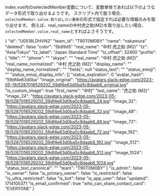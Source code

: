 index.vue内のselectedMember変数について、変数単体であれば以下のようなデータ形式で取り出せるようです。
スクリプト内で扱う場合、`selectedMember.value.取り出したい要素`の形式で指定すれば必要な情報のみを取り出せます。
例えば、real_nameの中村虎之助(M2)を取り出したい場合、`selectedMember.value.real_name`とすればよさそうです。

{ "id": "U0518LDHVN2"
 "team_id": "T90T0M0BY"
 "name": "nakamura"
 "deleted": false
 "color": "5b89d5"
 "real_name": "中村 虎之助 (M2)"
 "tz": "Asia/Tokyo"
 "tz_label": "Japan Standard Time"
 "tz_offset": 32400
 "profile": { "title": ""
 "phone": ""
 "skype": ""
 "real_name": "中村 虎之助 (M2)"
 "real_name_normalized": "中村 虎之助 (M2)"
 "display_name": ""
 "display_name_normalized": ""
 "fields": null
 "status_text": ""
 "status_emoji": ""
 "status_emoji_display_info": []
 "status_expiration": 0
 "avatar_hash": "59df4e63d0ba"
 "image_original": "https://avatars.slack-edge.com/2023-05-19/5287016529202_59df4e63d0ba5c8daab6_original.jpg"
 "is_custom_image": true
 "first_name": "中村"
 "last_name": "虎之助 (M2)"
 "image_24": "https://avatars.slack-edge.com/2023-05-19/5287016529202_59df4e63d0ba5c8daab6_24.jpg"
 "image_32": "https://avatars.slack-edge.com/2023-05-19/5287016529202_59df4e63d0ba5c8daab6_32.jpg"
 "image_48": "https://avatars.slack-edge.com/2023-05-19/5287016529202_59df4e63d0ba5c8daab6_48.jpg"
 "image_72": "https://avatars.slack-edge.com/2023-05-19/5287016529202_59df4e63d0ba5c8daab6_72.jpg"
 "image_192": "https://avatars.slack-edge.com/2023-05-19/5287016529202_59df4e63d0ba5c8daab6_192.jpg"
 "image_512": "https://avatars.slack-edge.com/2023-05-19/5287016529202_59df4e63d0ba5c8daab6_512.jpg"
 "image_1024": "https://avatars.slack-edge.com/2023-05-19/5287016529202_59df4e63d0ba5c8daab6_1024.jpg"
 "status_text_canonical": ""
 "team": "T90T0M0BY" }
 "is_admin": false
 "is_owner": false
 "is_primary_owner": false
 "is_restricted": false
 "is_ultra_restricted": false
 "is_bot": false
 "is_app_user": false
 "updated": 1714105371
 "is_email_confirmed": true
 "who_can_share_contact_card": "EVERYONE" }
